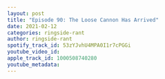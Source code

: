 ```yaml
---
layout: post
title: "Episode 90: The Loose Cannon Has Arrived"
date: 2021-02-12
categories: ringside-rant
author: ringside-rant
spotify_track_id: 53zYJvhU4MPA0I1r7cPGGi
youtube_video_id: 
apple_track_id: 1000508740280
youtube_metadata: 
---
```


